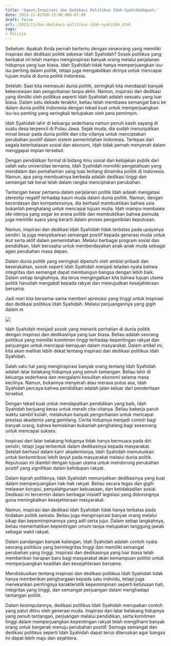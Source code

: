 ```yaml
---
title: '&quot;Inspirasi dan Dedikasi Politikus Idah Syahidah&quot;'
date: 2023-11-02T00:13:00.000-07:00
draft: false
url: /2023/11/dan-dedikasi-politikus-idah-syahidah.html
tags: 
- Politik
---
```


  

Sebelum: Apakah Anda pernah bertemu dengan seseorang yang memiliki inspirasi dan dedikasi politik sebesar Idah Syahidah? Sosok politikus yang berbakat ini telah mampu menginspirasi banyak orang melalui perjalanan hidupnya yang luar biasa. Idah Syahidah tidak hanya memperjuangkan isu-isu penting dalam politik, tetapi juga mengabdikan dirinya untuk mencapai tujuan mulia di dunia politik Indonesia.

  

Setelah: Saat kita memasuki dunia politik, seringkali kita mendapati banyak kekecewaan dan pengorbanan tanpa akhir. Namun, inspirasi dan dedikasi yang dimiliki oleh politikus seperti Idah Syahidah adalah sesuatu yang luar biasa. Dalam satu dekade terakhir, beliau telah membawa semangat baru ke dalam dunia politik Indonesia dengan tekad kuat untuk memperjuangkan isu-isu penting yang seringkali terlupakan oleh para pemimpin.

  

Idah Syahidah lahir di keluarga sederhana namun penuh kasih sayang di suatu desa terpencil di Pulau Jawa. Sejak muda, dia sudah menunjukkan minat besar pada dunia politik dan cita-citanya untuk menciptakan perubahan positif dalam sistem pemerintahan Indonesia. Terlepas dari segala keterbatasan sosial dan ekonomi, Idah tidak pernah menyerah dalam menggapai impian tersebut.

  

Dengan pendidikan formal di bidang ilmu sosial dan kebijakan publik dari salah satu universitas ternama, Idah Syahidah memiliki pengetahuan yang mendalam dan pemahaman yang luas tentang dinamika politik di Indonesia. Namun, apa yang membuatnya berbeda adalah dedikasi tinggi dan semangat tak kenal lelah dalam rangka menciptakan perubahan.

  

Tantangan besar pertama dalam perjalanan politik Idah adalah mengatasi stereotip negatif terhadap kaum muda dalam dunia politik. Namun, dengan kecerdasan dan kompetensinya, dia berhasil membuktikan bahwa usia bukanlah penghalang untuk mencapai tujuan mulia. Idah mampu membawa ide-idenya yang segar ke arena politik dan membuktikan bahwa pemuda juga memiliki suara yang berarti dalam proses pengambilan keputusan.

  

Namun, inspirasi dan dedikasi Idah Syahidah tidak terbatas pada upayanya sendiri. Ia juga menyebarkan semangat positif kepada generasi muda untuk ikut serta aktif dalam pemerintahan. Melalui berbagai program sosial dan pendidikan, Idah berusaha untuk memberdayakan anak-anak muda sebagai agen perubahan masa depan.

  

Dalam dunia politik yang seringkali dipenuhi oleh ambisi pribadi dan keserakahan, sosok seperti Idah Syahidah menjadi teladan nyata bahwa integritas dan semangat dapat membangun bangsa dengan lebih baik. Dalam setiap langkahnya, dia terus mengingatkan kita bahwa tujuan utama politik haruslah mengabdi kepada rakyat dan mewujudkan kesejahteraan bersama.

  

Jadi mari kita bersama-sama memberi apresiasi yang tinggi untuk inspirasi dan dedikasi politikus Idah Syahidah. Melalui perjuangannya yang gigih dalam m

  

![](https://cdn2.tstatic.net/tribunnewswiki/foto/bank/images/Idah-Syahidah-Rusli-Habibie-1.jpg)

  

Idah Syahidah menjadi sosok yang menarik perhatian di dunia politik dengan inspirasi dan dedikasinya yang luar biasa. Beliau adalah seorang politikus yang memiliki komitmen tinggi terhadap kepentingan rakyat dan perjuangan untuk mencapai kemajuan dalam masyarakat. Dalam artikel ini, kita akan melihat lebih dekat tentang inspirasi dan dedikasi politikus Idah Syahidah.

  

Salah satu hal yang menginspirasi banyak orang tentang Idah Syahidah adalah latar belakang hidupnya yang penuh tantangan. Beliau lahir di keluarga sederhana dan mengalami kesulitan ekonomi selama masa kecilnya. Namun, bukannya menyerah atau merasa putus asa, Idah Syahidah percaya bahwa pendidikan adalah jalan keluar dari penderitaan tersebut.

  

Dengan tekad kuat untuk mendapatkan pendidikan yang baik, Idah Syahidah berjuang keras untuk meraih cita-citanya. Beliau bekerja paruh waktu sambil kuliah, melakukan banyak pengorbanan untuk mencapai prestasi akademis yang gemilang. Cerita hidupnya menjadi contoh bagi banyak orang, bahwa kemiskinan bukanlah penghalang bagi seseorang untuk mencapai sukses.

  

Inspirasi dari latar belakang hidupnya tidak hanya bermuara pada diri sendiri, tetapi juga terbentuk dalam dedikasinya kepada masyarakat. Setelah berhasil dalam karir akademisnya, Idah Syahidah memutuskan untuk berkontribusi lebih lanjut pada masyarakat melalui dunia politik. Keputusan ini diambil dengan tujuan utama untuk mendorong perubahan positif yang signifikan dalam kehidupan rakyat.

  

Dalam kiprah politiknya, Idah Syahidah menunjukkan dedikasinya yang kuat dalam memperjuangkan hak-hak rakyat. Beliau secara tegas dan gigih melawan korupsi, penyalahgunaan kekuasaan, dan ketidakadilan sosial. Dedikasi ini tercermin dalam berbagai inisiatif legislasi yang didorongnya guna meningkatkan kesejahteraan masyarakat.

  

Namun, inspirasi dan dedikasi Idah Syahidah tidak hanya terbatas pada tindakan politik semata. Beliau juga menginspirasi banyak orang melalui sikap dan kepemimpinannya yang adil serta jujur. Dalam setiap langkahnya, beliau memerhatikan kepentingan umum tanpa melupakan tanggung jawab sebagai wakil rakyat.

  

Dalam pandangan banyak kalangan, Idah Syahidah adalah contoh nyata seorang politikus yang berintegritas tinggi dan memiliki semangat perubahan yang tinggi. Inspirasi dan dedikasinya yang luar biasa telah memberikan harapan baru bagi masyarakat akan kemampuan politisi untuk memperjuangkan keadilan dan kesejahteraan bersama.

  

Mendiskusikan tentang inspirasi dan dedikasi politikus Idah Syahidah tidak hanya memberikan penghargaan kepada satu individu, tetapi juga menekankan pentingnya karakteristik kepemimpinan seperti ketulusan hati, integritas yang tinggi, dan semangat perjuangan dalam menghadapi tantangan politik.

  

Dalam kesimpulannya, dedikasi politikus Idah Syahidah merupakan contoh yang patut ditiru oleh generasi muda. Inspirasi dari latar belakang hidupnya yang penuh tantangan, perjuangan melalui pendidikan, serta komitmen tinggi dalam memperjuangkan kepentingan rakyat telah mengilhami banyak orang untuk bergerak menuju perubahan positif. Semoga semangat dan dedikasi politikus seperti Idah Syahidah dapat terus diteruskan agar bangsa ini dapat lebih maju dan sejahtera.